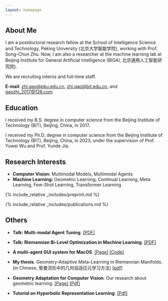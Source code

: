 ```yaml
---
layout: homepage
---
```


## About Me

I am a postdoctoral research fellow at the School of Intelligence Science and Technology, Peking University (北京大学智能学院), working with Prof. Song-Chun Zhu. Now, I am also a researcher at the machine learning lab at Beijing Institute for General Artificial Intelligence (BIGAI, 北京通用人工智能研究院). 

We are recruiting interns and full-time staff.

**E-mail**: zhi.gao@pku.edu.cn, zhi.gao@bit.edu.cn, and gaozhi_2017@126.com


## Education

I received my B.S. degree in computer science from the Beijing Institute of Technology (BIT), Beijing, China, in 2017.

I received my Ph.D. degree in computer science from the Beijing Institute of Technology (BIT), Beijing, China, in 2023, under the supervision of Prof. Yuwei Wu and Prof. Yunde Jia.


## Research Interests

- **Computer Vision:** Multimodal Models, Multimodal Agents
- **Machine Learning:** Geometric Learning, Continual Learning, Meta Learning, Few-Shot Learning, Transformer Learning

<!-- ## News

- **[Feb. 2020]** Our paper about incremental learning is accepted to CVPR 2020. -->
{% include_relative _includes/preprint.md %}

{% include_relative _includes/publications.md %}

<!-- {% include_relative _includes/services.md %} -->

## Others
- **Talk: Multi-modal Agent Tuning**. [[PDF]](https://docs.google.com/presentation/d/1Qpi_Hr5gA7Ui40rAyDDn8BcI8ArbvBl0/edit?usp=drive_link&ouid=111446216414248154601&rtpof=true&sd=true/) 

- **Talk: Riemannian Bi-Level Optimization in Machine Learning**. [[PDF]](https://docs.google.com/presentation/d/1ps5g2noDtbtBKuzh9MvsFc_nbIcau2cU/edit?usp=drive_link&ouid=111446216414248154601&rtpof=true&sd=true) 

- **A multi-agent GUI system for MacOS**. [[Page]](https://computer-use-agents.github.io/macos/) [[Code]](https://github.com/Computer-use-agents/MacOS-Agent)

- **My thesis**. Geometry-Adaptive Meta-Learning in Riemannian Manifolds. (in Chinese, 黎曼流形中的几何自适应元学习方法)  [[pdf]](https://drive.google.com/file/d/1SDqUKJvdMoeUI0EDsTSWik7hzVxFrdZG/view?usp=sharing)


- **Geometry Adaptation for Computer Vision**. Our research about geometric learning. [[Page]](https://geometry-adaptation.github.io/) [[Pdf]](https://dl.acm.org/doi/abs/10.1145/3674399.3674480)

- **Tutorial on Hyperbolic Representation Learning**. [[Pdf]](https://github.com/Pengxiang-Li/HyperbolicTutorial/blob/main/Tutorial-2023-Hyperbolic-Learning-Theory-and-Applications.pdf)